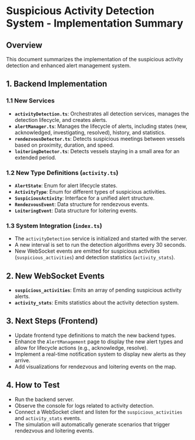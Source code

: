 # Suspicious Activity Detection System - Implementation Summary

## Overview
This document summarizes the implementation of the suspicious activity detection and enhanced alert management system.

## 1. Backend Implementation

### 1.1 New Services

- **`activityDetection.ts`**: Orchestrates all detection services, manages the detection lifecycle, and creates alerts.
- **`alertManager.ts`**: Manages the lifecycle of alerts, including states (new, acknowledged, investigating, resolved), history, and statistics.
- **`rendezvousDetector.ts`**: Detects suspicious meetings between vessels based on proximity, duration, and speed.
- **`loiteringDetector.ts`**: Detects vessels staying in a small area for an extended period.

### 1.2 New Type Definitions (`activity.ts`)

- **`AlertState`**: Enum for alert lifecycle states.
- **`ActivityType`**: Enum for different types of suspicious activities.
- **`SuspiciousActivity`**: Interface for a unified alert structure.
- **`RendezvousEvent`**: Data structure for rendezvous events.
- **`LoiteringEvent`**: Data structure for loitering events.

### 1.3 System Integration (`index.ts`)

- The `activityDetection` service is initialized and started with the server.
- A new interval is set to run the detection algorithms every 30 seconds.
- New WebSocket events are emitted for suspicious activities (`suspicious_activities`) and detection statistics (`activity_stats`).

## 2. New WebSocket Events

- **`suspicious_activities`**: Emits an array of pending suspicious activity alerts.
- **`activity_stats`**: Emits statistics about the activity detection system.

## 3. Next Steps (Frontend)

- Update frontend type definitions to match the new backend types.
- Enhance the `AlertManagement` page to display the new alert types and allow for lifecycle actions (e.g., acknowledge, resolve).
- Implement a real-time notification system to display new alerts as they arrive.
- Add visualizations for rendezvous and loitering events on the map.

## 4. How to Test

- Run the backend server.
- Observe the console for logs related to activity detection.
- Connect a WebSocket client and listen for the `suspicious_activities` and `activity_stats` events.
- The simulation will automatically generate scenarios that trigger rendezvous and loitering events.